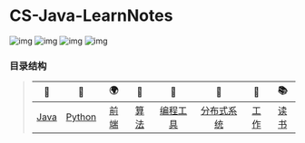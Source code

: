 # CS-Java-LearnNotes
![img](https://img.shields.io/github/issues/prayjourney/CS-Java-LearnNotes?color=blue&label=hello.zgy&logo=github&logoColor=red&style=plastic)
![img](https://img.shields.io/github/license/prayjourney/CS-Java-LearnNotes)
![img](https://img.shields.io/github/stars/prayjourney/CS-Java-LearnNotes?logo=github&logoColor=red)
![img](https://img.shields.io/badge/%E6%9C%80%E5%85%89%E9%98%B4-%E8%B9%89%E8%B7%8E%E9%94%99%EF%BC%8C%E6%B6%88%E7%A3%A8%E8%BF%87%EF%BC%8C%E6%9C%80%E6%98%AF%E5%85%89%E9%98%B4%E5%8C%96%E6%B5%AE%E6%B2%AB-blue)

### 目录结构
>|   🚀  |   🔫   |  🌍  |  🧮   |   📐    |    🌷  |  🎯       |   📚    |
>| :----: | :----: | :----: | :----: | :----: | :----: | :----: | :----: |
>| [Java](#Java) | [Python](#Python) | [前端](#前端) | [算法](#算法) | [编程工具](#编程工具) | [分布式系统](#分布式系统) | [工作](#工作) | [读书](#读书) |



